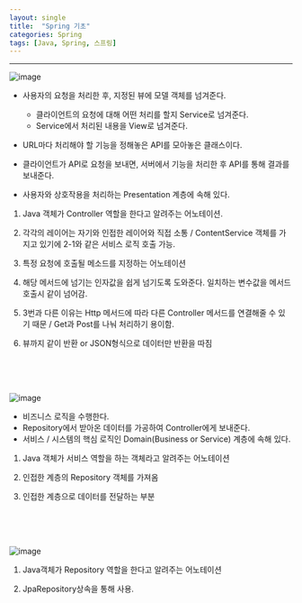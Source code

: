 ```yaml
---
layout: single
title:  "Spring 기초"
categories: Spring
tags: [Java, Spring, 스프링]
---
```


***

![image](https://user-images.githubusercontent.com/108318494/222224029-0ef2a24a-532b-46ce-83d2-a1895deff651.png)

- 사용자의 요청을 처리한 후, 지정된 뷰에 모델 객체를 넘겨준다.
  - 클라이언트의 요청에 대해 어떤 처리를 할지 Service로 넘겨준다.
  - Service에서 처리된 내용을 View로 넘겨준다.
  
- URL마다 처리해야 할 기능을 정해놓은 API를 모아놓은 클래스이다.
 - 클라이언트가 API로 요청을 보내면, 서버에서 기능을 처리한 후 API를 통해 결과를 보내준다.
 
- 사용자와 상호작용을 처리하는 Presentation 계층에 속해 있다.

1. Java 객체가 Controller 역할을 한다고 알려주는 어노테이션.

2. 각각의 레이어는 자기와 인접한 레이어와 직접 소통 /  ContentService 객체를 가지고 있기에 2-1와 같은 서비스 로직 호출 가능.

3. 특정 요청에 호출될 메소드를 지정하는 어노테이션

4. 해당 메서드에 넘기는 인자값을 쉽게 넘기도록 도와준다. 일치하는 변수값을 메서드 호출시 같이 넘어감.

5. 3번과 다른 이유는 Http 메서드에 따라 다른 Controller 메서드를 연결해줄 수 있기 때문 / Get과 Post를 나눠 처리하기 용이함.

6. 뷰까지 같이 반환 or JSON형식으로 데이터만 반환을 따짐

<br><br><br>

![image](https://user-images.githubusercontent.com/108318494/222224376-3839eb8c-9bb9-4357-9a81-91fe45af96a5.png)

- 비즈니스 로직을 수행한다.
- Repository에서 받아온 데이터를 가공하여 Controller에게 보내준다.
- 서비스 / 시스템의 핵심 로직인 Domain(Business or Service) 계층에 속해 있다.

1. Java 객체가 서비스 역할을 하는 객체라고 알려주는 어노테이션

2. 인접한 계층의 Repository 객체를 가져옴

3. 인접한 계층으로 데이터를 전달하는 부분

<br><br><br>

![image](https://user-images.githubusercontent.com/108318494/222224568-dfc3c111-d07d-48fb-907b-2eee1295a7ef.png)

1. Java객체가 Repository 역할을 한다고 알려주는 어노테이션

2. JpaRepository상속을 통해 사용.
